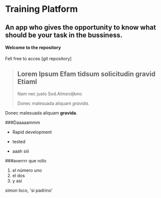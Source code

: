 Training Platform
=================
An app who gives the opportunity to know
what should be your task in the bussiness.
------------------------------------------

#### Welcome to the repository

Fell free to acces [git repository]

> ## Lorem Ipsum Efam tidsum solicitudin gravid Etiaml 
>
> Nam nec justo Sod.AImsndjkmc
>
> Donec malesuada aliquam *gravida*.

Donec malesuada aliquam **gravida**.

###Daaaaammm
* Rapid development
+ tested
- aaah siii


###averrrr que rollo
1. el número uno
2. el dos
3. y así

simon loco, 'si padrino'